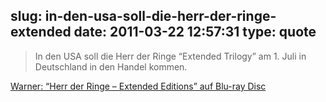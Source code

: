 slug: in-den-usa-soll-die-herr-der-ringe-extended
date: 2011-03-22 12:57:31
type: quote
---

> In den USA soll die Herr der Ringe “Extended Trilogy” am 1. Juli in Deutschland in den Handel kommen.

[Warner: “Herr der Ringe – Extended Editions” auf Blu-ray Disc](http://www.areadvd.de/news/2011/03/21/usa-herr-der-ringe-extended-editions-ab-juni-auf-blu-ray-disc/?utm_source=feedburner&utm_medium=feed&utm_campaign=Feed:%20areadvd%20(AREA%20DVD%20-%20Das%20Test-Magazin%20f%C3%BCr%20Heimkino,%20Blu-ray%20Disc,%20DVD%20und%20HDTV))
